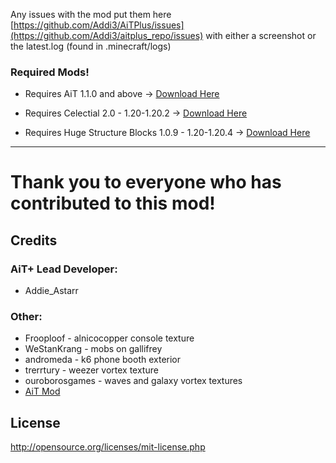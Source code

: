 Any issues with the mod put them here [https://github.com/Addi3/AiTPlus/issues](https://github.com/Addi3/aitplus_repo/issues) with either a screenshot or the latest.log (found in .minecraft/logs)



### Required Mods!

- Requires AiT 1.1.0 and above -> [Download Here](https://modrinth.com/mod/ait/version/1.0.5-1.20.1-release)

- Requires Celectial 2.0 - 1.20-1.20.2 -> [Download Here](https://modrinth.com/mod/celestial/versions?g=1.20.1&l=fabric)

- Requires Huge Structure Blocks 1.0.9 - 1.20-1.20.4 -> [Download Here](https://modrinth.com/mod/huge-structure-blocks/version/1.0.9)

---------
# Thank you to everyone who has contributed to this mod!

## Credits

### AiT+ Lead Developer:
- Addie_Astarr

### Other:
- Frooploof - alnicocopper console texture
- WeStanKrang - mobs on gallifrey
- andromeda - k6 phone booth exterior
- trerrtury - weezer vortex texture
- ouroborosgames - waves and galaxy vortex textures
- [AiT Mod](https://modrinth.com/mod/ait)


## License

http://opensource.org/licenses/mit-license.php
